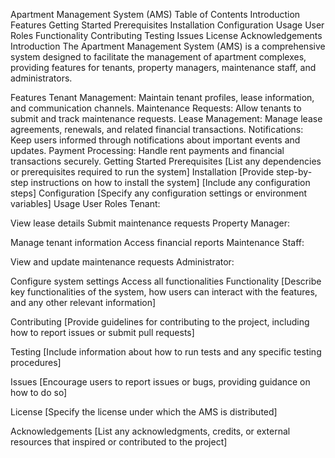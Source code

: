 Apartment Management System (AMS) 
Table of Contents
Introduction
Features
Getting Started
Prerequisites
Installation
Configuration
Usage
User Roles
Functionality
Contributing
Testing
Issues
License
Acknowledgements
Introduction
The Apartment Management System (AMS) is a comprehensive system designed to facilitate the management of apartment complexes, providing features for tenants, property managers, maintenance staff, and administrators.

Features
Tenant Management: Maintain tenant profiles, lease information, and communication channels.
Maintenance Requests: Allow tenants to submit and track maintenance requests.
Lease Management: Manage lease agreements, renewals, and related financial transactions.
Notifications: Keep users informed through notifications about important events and updates.
Payment Processing: Handle rent payments and financial transactions securely.
Getting Started
Prerequisites
[List any dependencies or prerequisites required to run the system]
Installation
[Provide step-by-step instructions on how to install the system]
[Include any configuration steps]
Configuration
[Specify any configuration settings or environment variables]
Usage
User Roles
Tenant:

View lease details
Submit maintenance requests
Property Manager:

Manage tenant information
Access financial reports
Maintenance Staff:

View and update maintenance requests
Administrator:

Configure system settings
Access all functionalities
Functionality
[Describe key functionalities of the system, how users can interact with the features, and any other relevant information]

Contributing
[Provide guidelines for contributing to the project, including how to report issues or submit pull requests]

Testing
[Include information about how to run tests and any specific testing procedures]

Issues
[Encourage users to report issues or bugs, providing guidance on how to do so]

License
[Specify the license under which the AMS is distributed]

Acknowledgements
[List any acknowledgments, credits, or external resources that inspired or contributed to the project]
